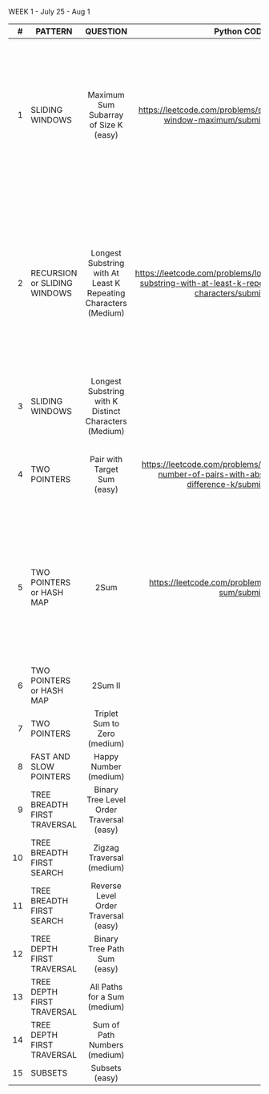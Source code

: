 WEEK 1 - July 25 - Aug 1


|#| PATTERN     |       QUESTION     | Python CODE LINK  | NOTES |
|------:| ------------- |:-------------:| -----:|------:|
|1| SLIDING WINDOWS     | Maximum Sum Subarray of Size K (easy) | https://leetcode.com/problems/sliding-window-maximum/submissions/  | Simple brute force solution but very time complex O(n*n-k); Faster soltuion can be obtained using a deque - decreasing queue|
|2|RECURSION or SLIDING WINDOWS|Longest Substring with At Least K Repeating Characters (Medium)|https://leetcode.com/problems/longest-substring-with-at-least-k-repeating-characters/submissions/| Brute force Solution is very expensive; solved using recursion, time complexity is still O(N^2) in recursion, there is a sliding window approach too with O(N)|
|3| SLIDING WINDOWS     | Longest Substring with K Distinct Characters (Medium)     |   |
|4| TWO POINTERS        | Pair with Target Sum (easy)    | https://leetcode.com/problems/count-number-of-pairs-with-absolute-difference-k/submissions/   | Very simple splution using two pointers - Optimal solution ?|
|5|TWO POINTERS or HASH MAP| 2Sum | https://leetcode.com/problems/two-sum/submissions/ | Optimal solution can be obtained using a hash map - Traverse through the array, if num - target is in the hashmap return - O(N)|
|6|TWO POINTERS or HASH MAP| 2Sum II | | |
|7| TWO POINTERS        | Triplet Sum to Zero (medium) | | |
|8| FAST AND SLOW POINTERS | Happy Number (medium) | | |
|9| TREE BREADTH FIRST TRAVERSAL| Binary Tree Level Order Traversal (easy)| | |
|10|TREE BREADTH FIRST SEARCH| Zigzag Traversal (medium) | | |
|11|TREE BREADTH FIRST SEARCH| Reverse Level Order Traversal (easy) | | |
|12| TREE DEPTH FIRST TRAVERSAL | Binary Tree Path Sum (easy) | | |
|13|TREE DEPTH FIRST TRAVERSAL| All Paths for a Sum (medium) | | |
|14|TREE DEPTH FIRST TRAVERSAL| Sum of Path Numbers (medium) | | |
|15|SUBSETS | Subsets (easy) | | |
